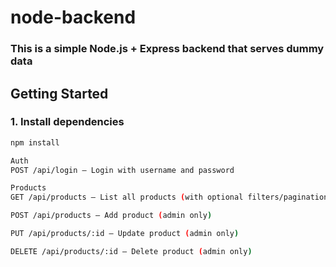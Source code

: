 # node-backend

### This is a simple Node.js + Express backend that serves dummy data 


## Getting Started

### 1. Install dependencies

```bash
npm install

Auth
POST /api/login – Login with username and password

Products
GET /api/products – List all products (with optional filters/pagination)

POST /api/products – Add product (admin only)

PUT /api/products/:id – Update product (admin only)

DELETE /api/products/:id – Delete product (admin only)
